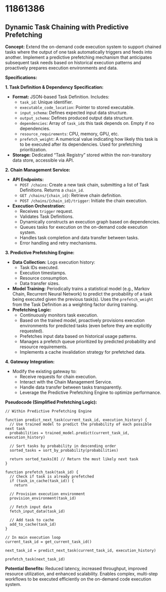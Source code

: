 # 11861386

## Dynamic Task Chaining with Predictive Prefetching

**Concept:** Extend the on-demand code execution system to support chained tasks where the output of one task automatically triggers and feeds into another. Implement a predictive prefetching mechanism that anticipates subsequent task needs based on historical execution patterns and proactively prepares execution environments and data.

**Specifications:**

**1. Task Definition & Dependency Specification:**

*   **Format:** JSON-based Task Definition. Includes:
    *   `task_id`: Unique identifier.
    *   `executable_code_location`: Pointer to stored executable.
    *   `input_schema`:  Defines expected input data structure.
    *   `output_schema`: Defines produced output data structure.
    *   `dependencies`: Array of `task_id`s this task depends on.  Empty if no dependencies.
    *   `resource_requirements`: CPU, memory, GPU, etc.
    *   `prefetch_weight`:  A numerical value indicating how likely this task is to be executed after its dependencies.  Used for prefetching prioritization.
*   **Storage:**  Dedicated “Task Registry” stored within the non-transitory data store, accessible via API.

**2.  Chain Management Service:**

*   **API Endpoints:**
    *   `POST /chains`: Create a new task chain, submitting a list of Task Definitions. Returns a `chain_id`.
    *   `GET /chains/{chain_id}`: Retrieve chain definition.
    *   `POST /chains/{chain_id}/trigger`: Initiate the chain execution.
*   **Execution Orchestration:**
    *   Receives `trigger` request.
    *   Validates Task Definitions.
    *   Dynamically constructs an execution graph based on dependencies.
    *   Queues tasks for execution on the on-demand code execution system.
    *   Handles task completion and data transfer between tasks.
    *   Error handling and retry mechanisms.

**3.  Predictive Prefetching Engine:**

*   **Data Collection:**  Logs execution history:  
    *   Task IDs executed.
    *   Execution timestamps.
    *   Resource consumption.
    *   Data transfer sizes.
*   **Model Training:** Periodically trains a statistical model (e.g., Markov Chain, Recurrent Neural Network) to predict the probability of a task being executed given the previous task(s).  Uses the `prefetch_weight` from the Task Definition as a weighting factor during training.
*   **Prefetching Logic:**
    *   Continuously monitors task execution.
    *   Based on the trained model, proactively provisions execution environments for predicted tasks (even before they are explicitly requested).
    *   Prefetches input data based on historical usage patterns.
    *   Manages a prefetch queue prioritized by predicted probability and resource requirements.
    *   Implements a cache invalidation strategy for prefetched data.

**4.  Gateway Integration:**

*   Modify the existing gateway to:
    *   Receive requests for chain execution.
    *   Interact with the Chain Management Service.
    *   Handle data transfer between tasks transparently.
    *   Leverage the Predictive Prefetching Engine to optimize performance.

**Pseudocode (Simplified Prefetching Logic):**

```
// Within Predictive Prefetching Engine

function predict_next_task(current_task_id, execution_history) {
  // Use trained model to predict the probability of each possible next task
  probabilities = trained_model.predict(current_task_id, execution_history)

  // Sort tasks by probability in descending order
  sorted_tasks = sort_by_probability(probabilities)

  return sorted_tasks[0] // Return the most likely next task
}

function prefetch_task(task_id) {
  // Check if task is already prefetched
  if (task_in_cache(task_id)) {
    return

  // Provision execution environment
  provision_environment(task_id)

  // Fetch input data
  fetch_input_data(task_id)

  // Add task to cache
  add_to_cache(task_id)
}

// In main execution loop
current_task_id = get_current_task_id()

next_task_id = predict_next_task(current_task_id, execution_history)

prefetch_task(next_task_id)
```

**Potential Benefits:** Reduced latency, increased throughput, improved resource utilization, and enhanced scalability. Enables complex, multi-step workflows to be executed efficiently on the on-demand code execution system.